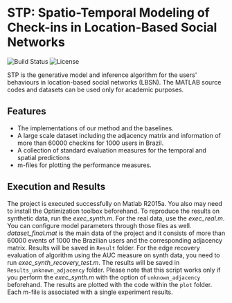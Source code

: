 # STP: Spatio-Temporal Modeling of Check-ins in Location-Based Social Networks
![Build Status](https://img.shields.io/teamcity/codebetter/bt428.svg)
![License](https://img.shields.io/badge/license-BSD-blue.svg)

STP is the generative model and inference algorithm for the users' behaviours in location-based social networks (LBSN). The MATLAB source codes and datasets can be used only for academic purposes.

## Features
* The implementations of our method and the baselines.
* A large scale dataset including the adjacency matrix and information of more than 60000 checkins for 1000 users in Brazil.
* A collection of standard evaluation measures for the temporal and spatial predictions
* m-files for plotting the performance measures.

## Execution and Results
The project is executed successfully on Matlab R2015a. You also may need to install the Optimization toolbox beforehand.
To reproduce the results on synthetic data, run the *exec_synth.m*. For the real data, use the *exec_real.m*.
You can configure model parameters through those files as well. *dataset_final.mat* is the main data of the project and it consists of more than 60000 events of 1000 the Brazilian users and the corresponding adjacency matrix.
Results will be saved in `Result` folder.
For the edge recovery evaluation of algorithm using the AUC measure on synth data, you need to run *exec_synth_recovery_test.m*. The results will be saved in `Results_unknown_adjacency` folder.
Please note that this script works only if you perform the *exec_synth.m* with the option of `unknown_adjacency` beforehand. 
The results are plotted with the code within the `plot` folder. Each m-file is associated with a single experiment results.
